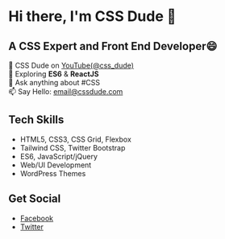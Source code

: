 # Hi there, I'm CSS Dude 👋

<!--
**cssdude/cssdude** is a ✨ _special_ ✨ repository because its `README.md` (this file) appears on your GitHub profile. -->

## A CSS Expert and Front End Developer😄

🔭 CSS Dude on [YouTube(@css_dude)](https://www.youtube.com/@css_dude)<br />
🌱 Exploring **ES6** & **ReactJS**<br />
💬 Ask anything about #CSS<br />
📫 Say Hello: email@cssdude.com<br />

## Tech Skills
- HTML5, CSS3, CSS Grid, Flexbox
- Tailwind CSS, Twitter Bootstrap
- ES6, JavaScript/jQuery
- Web/UI Development
- WordPress Themes

## Get Social
- [Facebook](https://www.facebook.com/cssdude)
- [Twitter](https://www.twitter.com/css_dude)
